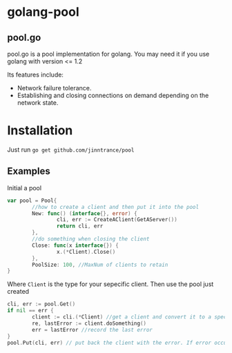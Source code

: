 golang-pool
====

## pool.go

pool.go is a pool implementation for golang. You may need it if you use golang with version <= 1.2 

Its features include:

* Network failure tolerance.
* Establishing and closing connections on demand depending on the network state.

# Installation

Just run `go get github.com/jinntrance/pool`

## Examples

Initial a pool
```go
var pool = Pool{
        //how to create a client and then put it into the pool
        New: func() (interface{}, error) {
                cli, err := CreateAClient(GetAServer())
                return cli, err
        },
        //do something when closing the client
        Close: func(x interface{}) {
                x.(*Client).Close()
        },
        PoolSize: 100, //MaxNum of clients to retain
}

```
Where `Client` is the type for your sepecific client.
Then use the pool just created
```go
cli, err := pool.Get()
if nil == err {
        client := cli.(*Client) //get a client and convert it to a specific type
        re, lastError := client.doSomething()
        err = lastError //record the last error
} 
pool.Put(cli, err) // put back the client with the error. If error occurs and 'err' is not nil, 'cli' would be closed.
```

